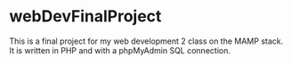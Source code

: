 # webDevFinalProject
This is a final project for my web development 2 class on the MAMP stack. It is written in PHP and with a phpMyAdmin SQL connection.
